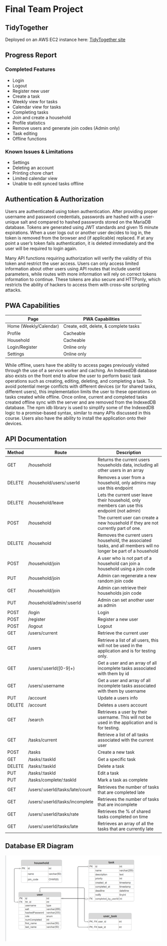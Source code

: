 # Final Team Project

## TidyTogether
Deployed on an AWS EC2 instance here: [TidyTogether site](http://18.208.153.191/)

## Progress Report

### Completed Features

* Login
* Logout
* Register new user
* Create a task
* Weekly view for tasks
* Calendar view for tasks
* Completing tasks
* Join and create a household
* Profile statistics
* Remove users and generate join codes (Admin only)
* Task editing
* Offline functions

### Known Issues & Limitations

* Settings
* Deleting an account
* Printing chore chart
* Limited calendar view
* Unable to edit synced tasks offline


## Authentication & Authorization

Users are authenticated using token authentication. After providing proper username and password credentials, passwords are hashed with a user-unique salt and compared to hashed passwords stored on the MariaDB database. Tokens are generated using JWT standards and given 15 minute expirations. When a user logs out or another user decides to log in, the token is removed from the browser and (if applicable) replaced. If at any point a user’s token fails authentication, it is deleted immediately and the user will be required to login again.

Many API functions requiring authorization will verify the validity of this token and restrict the user access. Users can only access limited information about other users using API routes that include userId parameters, while routes with more information will rely on correct tokens information to continue. These tokens are also secure and HTTPonly, which restricts the ability of hackers to access them with cross-site scripting attacks.


## PWA Capabilities

| Page                   | PWA Capabilities                       |      
|------------------------|----------------------------------------|
| Home (Weekly/Calendar) | Create, edit, delete, & complete tasks | 
| Profile                | Cacheable                              |
| Household              | Cacheable                              |
| Login/Register         | Online only                            |
| Settings               | Online only                            |

While offline, users have the ability to access pages previously visited through the use of a service worker and caching. An IndexedDB database also exists on the front end to allow the user to perform basic task operations such as creating, editing, deleting, and completing a task. To avoid potential merge conflicts with different devices (or for shared tasks, different users), this implementation limits the user to these operations on tasks created while offline. Once online, current and completed tasks created offline sync with the server and are removed from the IndexedDB database. The npm idb library is used to simplify some of the IndexedDB logic to a promise-based syntax, similar to many APIs discussed in this course. Users also have the ability to install the application onto their devices.


## API Documentation

| Method | Route                          	| Description |
|--------|------------------------------------|-------------|
| GET	| /household                     	| Returns the current users households data, including all other users in an array |
| DELETE | /household/users/:userId       	| Removes a user from a household, only admins may use this endpoint |
| DELETE | /household/leave               	| Lets the current user leave their household, only members can use this endpoint (not admin) |
| POST   | /household                     	| The current user can create a new household if they are not currently part of one.  |
| DELETE | /household                     	| Removes the current users household, the associated tasks, and all members will no longer be part of a household|
| POST   | /household/join                	| A user who is not part of a household can join a household using a join code |
| PUT	| /household/join                	| Admin can regenerate a new random join code |
| GET	| /household/join                	| Admin can retrieve their households join code|
| PUT	| /household/admin/:userId       	| Admin can set another user as admin  |
| POST   | /login                         	| Login |
| POST   | /register                      	| Register a new user |
| POST   | /logout                        	| Logout |
| GET	| /users/current                 	| Retrieve the current user |
| GET	| /users                         	| Retrieve a list of all users, this will not be used in the application and is for testing only. |
| GET	| /users/:userId([0-9]+)         	| Get a user and an array of all incomplete tasks associated with them by id |
| GET	| /users/:username               	| Get a user and array of all incomplete tasks associated with them by username |
| PUT	| /account		                 	| Update a users info  |
| DELETE | /account	                 	| Deletes a users account |
| GET	| /search                        	| Retrieves a user by their username. This will not be used in the application and is for testing. |
| GET	| /tasks/current                 	| Retrieve a list of all tasks associated with the current user |
| POST   | /tasks                         	| Create a new task  |
| GET	| /tasks/:taskId                 	| Get a specific task |
| DELETE | /tasks/:taskId                 	| Delete a task |
| PUT	| /tasks/:taskId                 	| Edit a task |
| PUT	| /tasks/complete/:taskId        	| Mark a task as complete|
| GET | /users/:userId/tasks/late/count	| Retrieves the number of tasks that are completed late |
| GET | /users/:userId/tasks/incomplete	| Retrieves the number of tasks that are incomplete |
| GET | /users/:userId/tasks/rate		| Retrieves the % of shared tasks completed on time |
| GET | /users/:userId/tasks/late		| Retrieves an array of all the tasks that are currently late |

## Database ER Diagram

![](https://github.com/aileneymt/tidytogether/blob/master/tidytogether_er_diagram.png)
